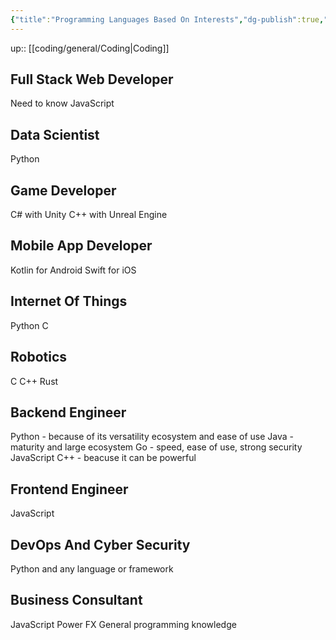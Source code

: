 ```yaml
---
{"title":"Programming Languages Based On Interests","dg-publish":true,"tags":"coding","language":"en","permalink":"/coding/general/programming-languages-based-on-interests/","dgPassFrontmatter":true}
---
```


up:: [[coding/general/Coding\|Coding]]

## Full Stack Web Developer

Need to know JavaScript

## Data Scientist

Python

## Game Developer

C# with Unity
C++ with Unreal Engine

## Mobile App Developer

Kotlin for Android
Swift for iOS

## Internet Of Things

Python
C

## Robotics

C
C++
Rust

## Backend Engineer

Python - because of its versatility ecosystem and ease of use
Java - maturity and large ecosystem
Go - speed, ease of use, strong security
JavaScript
C++ - beacuse it can be powerful

## Frontend Engineer

JavaScript

## DevOps And Cyber Security

Python and any language or framework

## Business Consultant

JavaScript
Power FX
General programming knowledge
